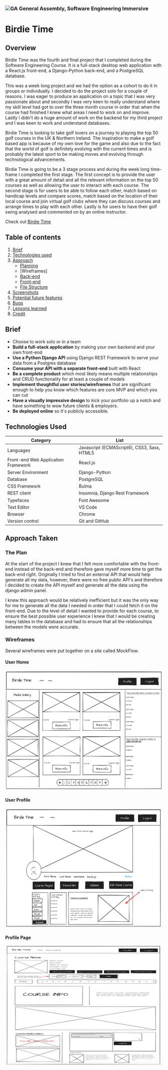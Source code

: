 ### ![GA](https://cloud.githubusercontent.com/assets/40461/8183776/469f976e-1432-11e5-8199-6ac91363302b.png) General Assembly, Software Engineering Immersive

# Birdie Time

## Overview

Birdie Time was the fourth and final project that I completed during the Software Engineering Course. It is a full-stack desktop web application with a React.js front-end, a Django-Python back-end, and a PostgreSQL database.

This was a week long project and we had the option as a cohort to do it in groups or individually. I decided to do the project solo for a couple of reasons. I was eager to produce an application on a topic that I was very passionate about and secondly I was very keen to really understand where my skill level had got to over the three month course in order that when the course had finished I knew what areas I need to work on and improve. Lastly I didn't do a huge amount of work on the backend for my third project and I was keen to work and understand databases. 

Birdie Time is looking to take golf lovers on a journey to playing the top 50 golf courses in the UK & Northern Ireland. The inspiration to make a golf based app is because of my own love for the game and also due to the fact that the world of golf is definitely evolving with the current times and is probably the latest sport to be making moves and evolving through technological advancements.  

Birdie Time is going to be a 3 stage process and during the week long time-frame I completed the first stage. The first concept is to provide the user with a great amount of detail and all the relevant information on the top 50 courses as well as allowing the user to interact with each course. The second stage is for users to be able to follow each other, match based on handicap levels and compare scores, match based on the location of their local course and join virtual golf clubs where they can discuss courses and arrange times to play with each other. Lastly is for users to have their golf swing analysed and commented on by an online instructor.


Check out [Birdie Time](https://birdie-time.herokuapp.com/)

## Table of contents
1. [Brief](#Brief)
2. [Technologies used](#Technologies-used)
3. [Approach](#Approach)
    - [Planning](#Planning)
    - [Wireframes]
    - [Back-end](#Back-end)
    - [Front-end](#Front-end)
    - [File Structure](#File-structure)
4. [Screenshots](#Screenshots)
5. [Potential future features](#Potential-future-features)
6. [Bugs](#Bugs)
7. [Lessons learned](#Lessons-learned)
8. [Credit](#credit)

## Brief

* Choose to work solo or in a team
* **Build a full-stack application** by making your own backend and your own front-end
* **Use a Python Django API** using Django REST Framework to serve your data from a Postgres database
* **Consume your API with a separate front-end** built with React
* **Be a complete product** which most likely means multiple relationships and CRUD functionality for at least a couple of models
* **Implement thoughtful user stories/wireframes** that are significant enough to help you know which features are core MVP and which you can cut
* **Have a visually impressive design** to kick your portfolio up a notch and have something to wow future clients & employers. 
* **Be deployed online** so it's publicly accessible.


## Technologies Used
| Category | List |
| ---- | --- |
| Languages                            | Javascript (ECMAScript6), CSS3, Sass, HTML5 |
| Front-end Web Application Framework  | React.js |
| Server Environment                   | Django-Python |
| Database                             | PostgreSQL |
| CSS Framework                        | Bulma |
| REST client                          | Insomnia, Django Rest Framework |
| Typefaces                            | Font Awesome |
| Text Editor                          | VS Code |
| Browser                              | Chrome |
| Version control | Git and GitHub

## Approach Taken

### The Plan

At the start of the project I knew that I felt more comfortable with the front-end instead of the back-end and therefore gave myself more time to get the back-end right. Originally I tried to find an external API that would help generate all my data, however, there were no free public API's and therefore I decided to create the API myself and generate all the data using the django admin panel. 

I knew this approach would be relatively inefficient but it was the only way for me to generate all the data I needed in order that I could fetch it on the front-end. Due to the level of detail I wanted to provide for each course, to ensure the best possible user experience I knew that I would be creating many tables in the database and had to ensure that all the relationships between the models were accurate. 

### Wireframes

Several wireframes were put together on a site called MockFlow.

#### User Home

<p align="center">
  <img height=380 alt="home" src="./images/userhome.png">
</p>

#### User Profile
<p align="center">
  <img height=380 alt="itemIndex" src="./images/userprofile.png">
</p>


#### Profile Page
<p align="center">
  <img height=380 width=500 alt="userProfile" src="./images/courseprofile.png">
</p>


### 
